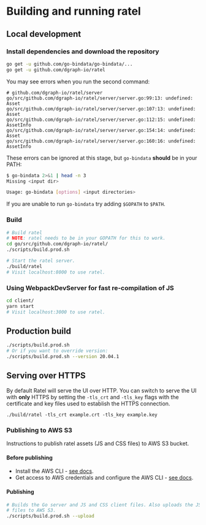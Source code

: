# Building and running ratel

## Local development

### Install dependencies and download the repository

```sh
go get -u github.com/go-bindata/go-bindata/...
go get -u github.com/dgraph-io/ratel
```

You may see errors when you run the second command:

```
# github.com/dgraph-io/ratel/server
go/src/github.com/dgraph-io/ratel/server/server.go:99:13: undefined: Asset
go/src/github.com/dgraph-io/ratel/server/server.go:107:13: undefined: Asset
go/src/github.com/dgraph-io/ratel/server/server.go:112:15: undefined: AssetInfo
go/src/github.com/dgraph-io/ratel/server/server.go:154:14: undefined: Asset
go/src/github.com/dgraph-io/ratel/server/server.go:160:16: undefined: AssetInfo
```

These errors can be ignored at this stage,
but `go-bindata` **should** be in your PATH:

```sh
$ go-bindata 2>&1 | head -n 3
Missing <input dir>

Usage: go-bindata [options] <input directories>
```

If you are unable to run `go-bindata` try adding `$GOPATH` to `$PATH`.

### Build

```sh
# Build ratel
# NOTE: ratel needs to be in your GOPATH for this to work.
cd go/src/github.com/dgraph-io/ratel/
./scripts/build.prod.sh

# Start the ratel server.
./build/ratel
# Visit localhost:8000 to use ratel.
```

### Using WebpackDevServer for fast re-compilation of JS

```sh
cd client/
yarn start
# Visit localhost:3000 to use ratel.
```

## Production build

```sh
./scripts/build.prod.sh
# Or if you want to override version:
./scripts/build.prod.sh --version 20.04.1
```

## Serving over HTTPS

By default Ratel will serve the UI over HTTP. You can switch to serve the UI with **only** HTTPS by
setting the `-tls_crt` and `-tls_key` flags with the certificate and key files used to establish the
HTTPS connection.

```
./build/ratel -tls_crt example.crt -tls_key example.key
```

### Publishing to AWS S3

Instructions to publish ratel assets (JS and CSS files)
to AWS S3 bucket.

#### Before publishing

- Install the AWS CLI -
  [see docs](https://docs.aws.amazon.com/cli/latest/userguide/installing.html).
- Get access to AWS credentials and configure the AWS CLI -
  [see docs](https://docs.aws.amazon.com/cli/latest/userguide/cli-config-files.html).

#### Publishing

```sh
# Builds the Go server and JS and CSS client files. Also uploads the JS and CSS
# files to AWS S3.
./scripts/build.prod.sh --upload
```
